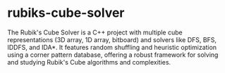 # rubiks-cube-solver
 The Rubik's Cube Solver is a C++ project with multiple cube representations (3D array, 1D array, bitboard) and solvers like DFS, BFS, IDDFS, and IDA*. It features random shuffling and heuristic optimization using a corner pattern database, offering a robust framework for solving and studying Rubik's Cube algorithms and complexities.
